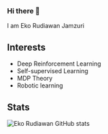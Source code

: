 ### Hi there 👋
I am Eko Rudiawan Jamzuri

## Interests

- Deep Reinforcement Learning
- Self-supervised Learning
- MDP Theory
- Robotic learning

## Stats

![Eko Rudiawan GitHub stats](https://github-readme-stats.vercel.app/api?username=ekorudiawan&hide=contribs,prs)

<!--
**ekorudiawan/ekorudiawan** is a ✨ _special_ ✨ repository because its `README.md` (this file) appears on your GitHub profile.

Here are some ideas to get you started:

- 🔭 I’m currently working on ...
- 🌱 I’m currently learning ...
- 👯 I’m looking to collaborate on ...
- 🤔 I’m looking for help with ...
- 💬 Ask me about ...
- 📫 How to reach me: ...
- 😄 Pronouns: ...
- ⚡ Fun fact: ...
-->
